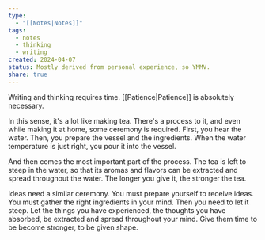 ```yaml
---
type:
  - "[[Notes|Notes]]"
tags:
  - notes
  - thinking
  - writing
created: 2024-04-07
status: Mostly derived from personal experience, so YMMV.
share: true
---
```


Writing and thinking requires time. [[Patience|Patience]] is absolutely necessary.

In this sense, it's a lot like making tea. There's a process to it, and even while making it at home, some ceremony is required. First, you hear the water. Then, you prepare the vessel and the ingredients. When the water temperature is just right, you pour it into the vessel.

And then comes the most important part of the process. The tea is left to steep in the water, so that its aromas and flavors can be extracted and spread throughout the water. The longer you give it, the stronger the tea.

Ideas need a similar ceremony. You must prepare yourself to receive ideas. You must gather the right ingredients in your mind. Then you need to let it steep. Let the things you have experienced, the thoughts you have absorbed, be extracted and spread throughout your mind. Give them time to be become stronger, to be given shape.